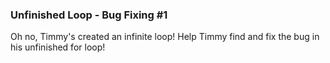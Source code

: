 ### Unfinished Loop - Bug Fixing #1
Oh no, Timmy's created an infinite loop! Help Timmy find and fix the bug in his unfinished for loop!